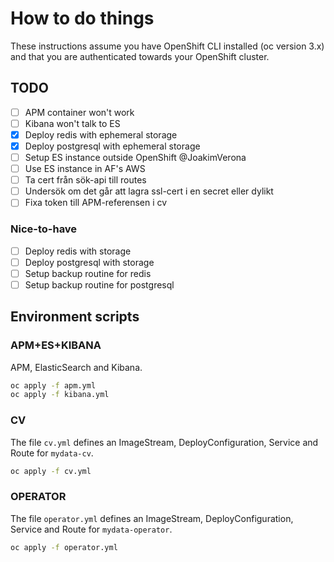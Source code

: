 # How to do things

These instructions assume you have OpenShift CLI installed (oc version 3.x) and that you are authenticated towards your OpenShift cluster.

## TODO

- [ ] APM container won't work
- [ ] Kibana won't talk to ES
- [x] Deploy redis with ephemeral storage
- [x] Deploy postgresql with ephemeral storage
- [ ] Setup ES instance outside OpenShift @JoakimVerona
- [ ] Use ES instance in AF's AWS
- [ ] Ta cert från sök-api till routes
- [ ] Undersök om det går att lagra ssl-cert i en secret eller dylikt
- [ ] Fixa token till APM-referensen i cv

### Nice-to-have

- [ ] Deploy redis with storage
- [ ] Deploy postgresql with storage
- [ ] Setup backup routine for redis
- [ ] Setup backup routine for postgresql

## Environment scripts

### APM+ES+KIBANA

APM, ElasticSearch and Kibana.

```bash
oc apply -f apm.yml
oc apply -f kibana.yml
```

### CV

The file `cv.yml` defines an ImageStream, DeployConfiguration, Service and Route for `mydata-cv`.

```bash
oc apply -f cv.yml
```

### OPERATOR

The file `operator.yml` defines an ImageStream, DeployConfiguration, Service and Route for `mydata-operator`.

```bash
oc apply -f operator.yml
```
